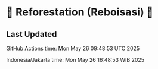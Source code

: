 
# 🌳 Reforestation (Reboisasi) 🌲

## Last Updated

GitHub Actions time: Mon May 26 09:48:53 UTC 2025

Indonesia/Jakarta time: Mon May 26 16:48:53 WIB 2025

